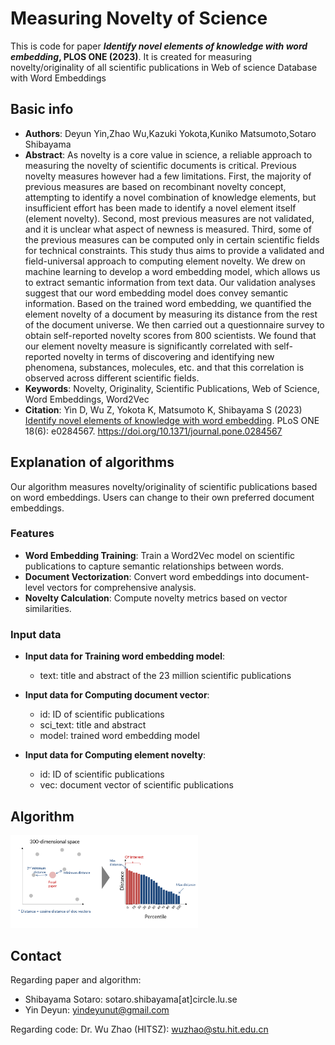 # Measuring Novelty of Science

This is code for paper ***Identify novel elements of knowledge with word embedding*, PLOS ONE (2023)**. It is created for measuring novelty/originality of all scientific publications in Web of science Database with Word Embeddings 

## Basic info

- **Authors**: Deyun Yin,Zhao Wu,Kazuki Yokota,Kuniko Matsumoto,Sotaro Shibayama
- **Abstract**: As novelty is a core value in science, a reliable approach to measuring the novelty of scientific documents is critical. Previous novelty measures however had a few limitations. First, the majority of previous measures are based on recombinant novelty concept, attempting to identify a novel combination of knowledge elements, but insufficient effort has been made to identify a novel element itself (element novelty). Second, most previous measures are not validated, and it is unclear what aspect of newness is measured. Third, some of the previous measures can be computed only in certain scientific fields for technical constraints. This study thus aims to provide a validated and field-universal approach to computing element novelty. We drew on machine learning to develop a word embedding model, which allows us to extract semantic information from text data. Our validation analyses suggest that our word embedding model does convey semantic information. Based on the trained word embedding, we quantified the element novelty of a document by measuring its distance from the rest of the document universe. We then carried out a questionnaire survey to obtain self-reported novelty scores from 800 scientists. We found that our element novelty measure is significantly correlated with self-reported novelty in terms of discovering and identifying new phenomena, substances, molecules, etc. and that this correlation is observed across different scientific fields.
- **Keywords**: Novelty, Originality, Scientific Publications, Web of Science, Word Embeddings, Word2Vec
- **Citation**: Yin D, Wu Z, Yokota K, Matsumoto K, Shibayama S (2023) [Identify novel elements of knowledge with word embedding](https://journals.plos.org/plosone/article?id=10.1371/journal.pone.0284567). PLoS ONE 18(6): e0284567. https://doi.org/10.1371/journal.pone.0284567

## Explanation of algorithms

Our algorithm measures novelty/originality of scientific publications based on word embeddings. Users can change to their own preferred document embeddings. 

 ### Features

- **Word Embedding Training**: Train a Word2Vec model on scientific publications to capture semantic relationships between words.
- **Document Vectorization**: Convert word embeddings into document-level vectors for comprehensive analysis.
- **Novelty Calculation**: Compute novelty metrics based on vector similarities.

### Input data 

- **Input data for Training word embedding model**: 
  - text: title and abstract of the 23 million scientific publications

- **Input data for Computing document vector**: 
  - id: ID of scientific publications 
  - sci_text: title and abstract 
  - model: trained word embedding model 

- **Input data for Computing element novelty**: 
  - id: ID of scientific publications 
  - vec: document vector of scientific publications

## Algorithm

<img src="https://github.com/DeyunYinWIPO/Novelty_Science_Text/blob/main/imgs/Novelty02.png" width=300px>

## **Contact**

Regarding paper and algorithm:

- Shibayama Sotaro: sotaro.shibayama[at]circle.lu.se
- Yin Deyun: yindeyunut@gmail.com 

Regarding code: Dr. Wu Zhao (HITSZ): wuzhao@stu.hit.edu.cn
